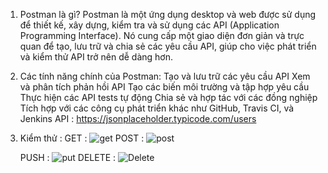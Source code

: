 1. Postman là gì?
Postman là một ứng dụng desktop và web được sử dụng để thiết kế, xây dựng, kiểm tra và sử dụng các API (Application Programming Interface). Nó cung cấp một giao diện đơn giản và trực quan để tạo, lưu trữ và chia sẻ các yêu cầu API, giúp cho việc phát triển và kiểm thử API trở nên dễ dàng hơn.
2. Các tính năng chính của Postman:
Tạo và lưu trữ các yêu cầu API
Xem và phân tích phản hồi API
Tạo các biến môi trường và tập hợp yêu cầu
Thực hiện các API tests tự động
Chia sẻ và hợp tác với các đồng nghiệp
Tích hợp với các công cụ phát triển khác như GitHub, Travis CI, và Jenkins
API : https://jsonplaceholder.typicode.com/users
3. Kiểm thử :
   GET :
   ![get](https://github.com/Cuongpham14/postman/assets/96830691/f1550271-9c75-425d-a8e3-92aa76e864ae)
   POST :
   ![post](https://github.com/Cuongpham14/postman/assets/96830691/c186467a-6f48-4961-955e-115e80d641ca)

   PUSH :
   ![put](https://github.com/Cuongpham14/postman/assets/96830691/c4a2516e-ca6a-491b-897d-6db8f33985e7)
   DELETE :
   ![Delete](https://github.com/Cuongpham14/postman/assets/96830691/b2d5677c-fe8e-4615-bca8-5dad9e69d4a3)




